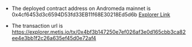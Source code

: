 - The deployed contract address on Andromeda mainnet is 0x4cf6453d3c6594D53fd33EB11f68E30218Ed5d6b [Explorer Link](https://explorer.metis.io/address/0x4cf6453d3c6594D53fd33EB11f68E30218Ed5d6b)

- The transaction url is https://explorer.metis.io/tx/0x4bf3b147250e7ef026af3e0d165cbb3ca82ee4e3bb1f2c26a635ef45d0e72af4
